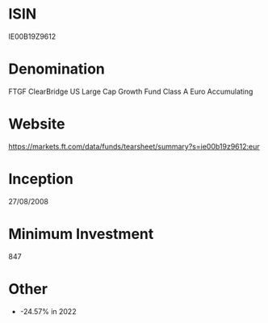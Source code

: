# ISIN
IE00B19Z9612

# Denomination
FTGF ClearBridge US Large Cap Growth Fund Class A Euro Accumulating

# Website
https://markets.ft.com/data/funds/tearsheet/summary?s=ie00b19z9612:eur

# Inception
27/08/2008

# Minimum Investment
847

# Other
* -24.57% in 2022